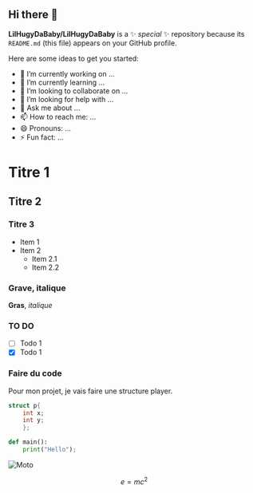 ## Hi there 👋


**LilHugyDaBaby/LilHugyDaBaby** is a ✨ _special_ ✨ repository because its `README.md` (this file) appears on your GitHub profile.

Here are some ideas to get you started:

- 🔭 I’m currently working on ...
- 🌱 I’m currently learning ...
- 👯 I’m looking to collaborate on ...
- 🤔 I’m looking for help with ...
- 💬 Ask me about ...
- 📫 How to reach me: ...
- 😄 Pronouns: ...
- ⚡ Fun fact: ...

# Titre 1
## Titre 2
### Titre 3
- Item 1
- Item 2
    - Item 2.1
    - Item 2.2

### Grave, italique
**Gras**, *italique*

### TO DO
- [ ] Todo 1
- [x] Todo 1

### Faire du code
Pour mon projet, je vais faire une structure player.
```C
struct p{
    int x;
    int y;
    };
```

```Python
def main():
    print("Hello");
```

![Moto](https://cdn.autopapo.com.br/box/uploads/2022/09/13151955/shutterstock_1523310662-scaled.jpg)

$$ e = mc^2 $$